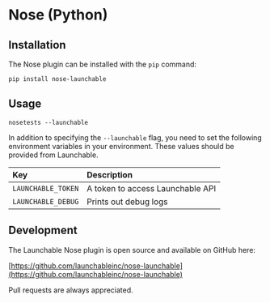 # Nose \(Python\)

## Installation

The Nose plugin can be installed with the `pip` command:

```text
pip install nose-launchable
```

## Usage

```text
nosetests --launchable
```

In addition to specifying the `--launchable` flag, you need to set the following environment variables in your environment. These values should be provided from Launchable.

| Key | Description |
| :--- | :--- |
| `LAUNCHABLE_TOKEN` | A token to access Launchable API |
| `LAUNCHABLE_DEBUG` | Prints out debug logs |

## Development

The Launchable Nose plugin is open source and available on GitHub here:

[https://github.com/launchableinc/nose-launchable](https://github.com/launchableinc/nose-launchable)

Pull requests are always appreciated.

